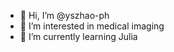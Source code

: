 - 👋 Hi, I’m @yszhao-ph
- 👀 I’m interested in medical imaging
- 🌱 I’m currently learning Julia

<!---
yszhao-ph/yszhao-ph is a ✨ special ✨ repository because its `README.md` (this file) appears on your GitHub profile.
You can click the Preview link to take a look at your changes.
--->
